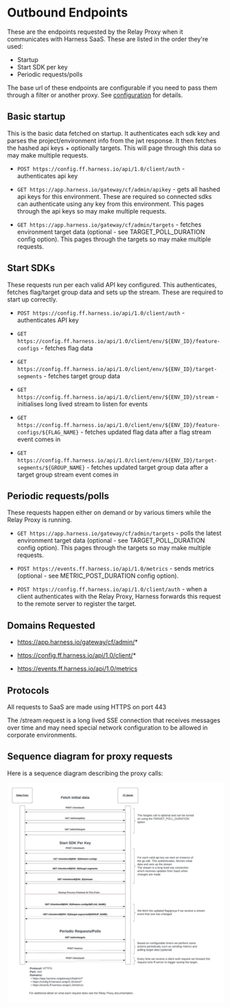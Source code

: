 # Outbound Endpoints
These are the endpoints requested by the Relay Proxy when it communicates with Harness SaaS. These are listed in the order they're used:
- Startup
- Start SDK per key
- Periodic requests/polls

The base url of these endpoints are configurable if you need to pass them through a filter or another proxy. See [configuration](./configuration.md) for details.

## Basic startup

This is the basic data fetched on startup. It authenticates each sdk key and parses the project/environment info from the jwt response. It then fetches the hashed api keys + optionally targets. This will page through this data so may make multiple requests.

* `POST https://config.ff.harness.io/api/1.0/client/auth` - authenticates api key

* `GET https://app.harness.io/gateway/cf/admin/apikey` - gets all hashed api keys for this environment. These are required so connected sdks can authenticate using any key from this environment. This pages through the api keys so may make multiple requests.

* `GET https://app.harness.io/gateway/cf/admin/targets` - fetches environment target data (optional - see TARGET_POLL_DURATION config option). This pages through the targets so may make multiple requests.

## Start SDKs

These requests run per each valid API  key configured. This authenticates, fetches flag/target group data and sets up the stream. These are required to start up correctly.

* `POST https://config.ff.harness.io/api/1.0/client/auth` - authenticates API  key

* `GET https://config.ff.harness.io/api/1.0/client/env/${ENV_ID}/feature-configs` - fetches flag data

* `GET https://config.ff.harness.io/api/1.0/client/env/${ENV_ID}/target-segments` - fetches target group data

* `GET https://config.ff.harness.io/api/1.0/client/env/${ENV_ID}/stream` - initialises long lived stream to listen for events

* `GET https://config.ff.harness.io/api/1.0/client/env/${ENV_ID}/feature-configs/${FLAG_NAME}` - fetches updated flag data after a flag stream event comes in

* `GET https://config.ff.harness.io/api/1.0/client/env/${ENV_ID}/target-segments/${GROUP_NAME}` - fetches updated target group data after a target group stream event comes in


## Periodic requests/polls

These requests happen either on demand or by various timers while the Relay Proxy is running.

* `GET https://app.harness.io/gateway/cf/admin/targets` - polls the latest environment target data (optional - see TARGET_POLL_DURATION config option). This pages through the targets so may make multiple requests.

* `POST https://events.ff.harness.io/api/1.0/metrics` - sends metrics (optional - see METRIC_POST_DURATION config option).

* `POST https://config.ff.harness.io/api/1.0/client/auth` - when a client authenticates with the Relay Proxy, Harness forwards this request to the remote server to register the target.

## Domains Requested
* https://app.harness.io/gateway/cf/admin/*

* https://config.ff.harness.io/api/1.0/client/*

* https://events.ff.harness.io/api/1.0/metrics

## Protocols
All requests to SaaS are made using HTTPS on port 443

The /stream request is a long lived SSE connection that receives messages over time and may need special network configuration to be allowed in corporate environments.

## Sequence diagram for proxy requests

Here is a sequence diagram describing the proxy calls:

![Call Flow](./images/call_flow.png "Call Flow")
